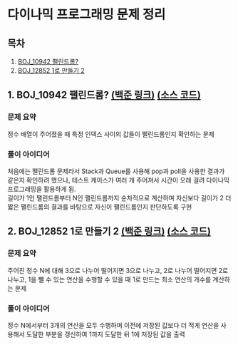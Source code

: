 # 다이나믹 프로그래밍 문제 정리

## 목차

1. [BOJ_10942 팰린드롬?](#1-boj_10942-팰린드롬-백준-링크-소스-코드)
2. [BOJ_12852 1로 만들기 2](#2-boj_12852-1로-만들기-2-백준-링크-소스-코드)

## 1. BOJ_10942 팰린드롬? [(백준 링크)](https://www.acmicpc.net/problem/10942) [(소스 코드)](https://github.com/rldnjs7723/CodingTest/blob/main/BOJ/10000/Main_10942.java)

### 문제 요약

정수 배열이 주어졌을 때 특정 인덱스 사이의 값들이 팰린드롬인지 확인하는 문제

### 풀이 아이디어

처음에는 팰린드롬 문제라서 Stack과 Queue를 사용해 pop과 poll을 사용한 결과가 같은지 확인하려 했으나, 테스트 케이스가 여러 개 주어져서 시간이 오래 걸려 다이나믹 프로그래밍을 활용하게 됨.  
길이가 1인 팰린드롬부터 N인 팰린드롬까지 순차적으로 계산하며 자신보다 길이가 2 더 짧은 팰린드롬의 결과를 바탕으로 자신이 팰린드롬인지 판단하도록 구현

## 2. BOJ_12852 1로 만들기 2 [(백준 링크)](https://www.acmicpc.net/problem/12852) [(소스 코드)](https://github.com/rldnjs7723/CodingTest/blob/main/BOJ/12000/Main_12852.java)

### 문제 요약

주어진 정수 N에 대해 3으로 나누어 떨어지면 3으로 나누고, 2로 나누어 떨어지면 2로 나누고, 1을 뺄 수 있는 연산을 수행할 수 있을 때 1로 만드는 최소 연산의 개수를 계산하는 문제

### 풀이 아이디어

정수 N에서부터 3개의 연산을 모두 수행하며 이전에 저장된 값보다 더 적게 연산을 사용해서 도달한 부분을 갱신하여 1까지 도달한 뒤 1에 저장된 값을 출력
